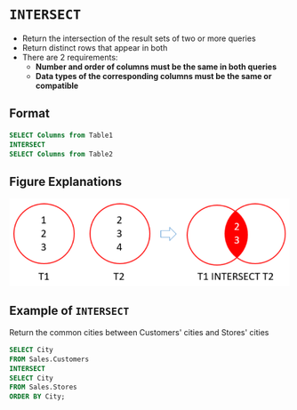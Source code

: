 # `INTERSECT`

- Return the intersection of the result sets of two or more queries
- Return distinct rows that appear in both
- There are 2 requirements:
  - **Number and order of columns must be the same in both queries**
  - **Data types of the corresponding columns must be the same or compatible**

## Format

```sql
SELECT Columns from Table1
INTERSECT
SELECT Columns from Table2
```

## Figure Explanations

<img src="../../figures/intersect.png">

## Example of `INTERSECT`

Return the common cities between Customers' cities and Stores' cities

```sql
SELECT City
FROM Sales.Customers
INTERSECT
SELECT City
FROM Sales.Stores
ORDER BY City;
```